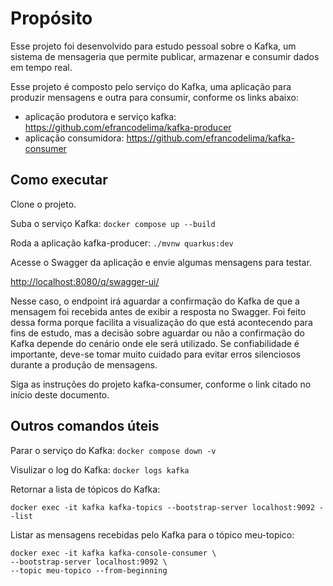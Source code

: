# Propósito

Esse projeto foi desenvolvido para estudo pessoal sobre o Kafka, um sistema de mensageria que permite publicar, armazenar e consumir dados em tempo real.

Esse projeto é composto pelo serviço do Kafka, uma aplicação para produzir mensagens e outra para consumir, conforme os links abaixo:

 - aplicação produtora e serviço kafka: <https://github.com/efrancodelima/kafka-producer>
 - aplicação consumidora: <https://github.com/efrancodelima/kafka-consumer>


## Como executar

Clone o projeto.

Suba o serviço Kafka: `docker compose up --build`

Roda a aplicação kafka-producer: `./mvnw quarkus:dev`

Acesse o Swagger da aplicação e envie algumas mensagens para testar.

<http://localhost:8080/q/swagger-ui/>

Nesse caso, o endpoint irá aguardar a confirmação do Kafka de que a mensagem foi recebida antes de exibir a resposta no Swagger. Foi feito dessa forma porque facilita a visualização do que está acontecendo para fins de estudo, mas a decisão sobre aguardar ou não a confirmação do Kafka depende do cenário onde ele será utilizado. Se confiabilidade é importante, deve-se tomar muito cuidado para evitar erros silenciosos durante a produção de mensagens.

Siga as instruções do projeto kafka-consumer, conforme o link citado no início deste documento.

## Outros comandos úteis

Parar o serviço do Kafka: `docker compose down -v`

Visulizar o log do Kafka: `docker logs kafka`

Retornar a lista de tópicos do Kafka:
```
docker exec -it kafka kafka-topics --bootstrap-server localhost:9092 --list
```

Listar as mensagens recebidas pelo Kafka para o tópico meu-topico:
```
docker exec -it kafka kafka-console-consumer \
--bootstrap-server localhost:9092 \
--topic meu-topico --from-beginning
```
